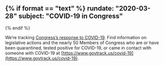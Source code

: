 {% if format == "text" %}
rundate: "2020-03-28"
subject: "COVID-19 in Congress"
----------
{% endif %}

We’re tracking [Congress’s response to COVID-19](https://www.govtrack.us/covid-19).
Find information on legislative actions and the nearly 50 Members of Congress
who are or have been quarantined, tested positive for COVID-19, or came in contact with someone with 
COVID-19 at [https://www.govtrack.us/covid-19](https://www.govtrack.us/covid-19).
